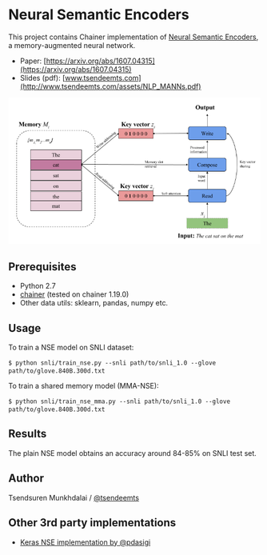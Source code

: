 # Neural Semantic Encoders #

This project contains Chainer implementation of [Neural Semantic Encoders](https://arxiv.org/abs/1607.04315), a memory-augmented neural network.
- Paper: [https://arxiv.org/abs/1607.04315](https://arxiv.org/abs/1607.04315)
- Slides (pdf): [www.tsendeemts.com](http://www.tsendeemts.com/assets/NLP_MANNs.pdf)

![nse_demo](./assets/nse_demo.png)

Prerequisites
-------------

- Python 2.7
- [chainer](http://chainer.org/) (tested on chainer 1.19.0)
- Other data utils: sklearn, pandas, numpy etc.


Usage
-----
To train a NSE model on SNLI dataset:

    $ python snli/train_nse.py --snli path/to/snli_1.0 --glove path/to/glove.840B.300d.txt

To train a shared memory model (MMA-NSE):

    $ python snli/train_nse_mma.py --snli path/to/snli_1.0 --glove path/to/glove.840B.300d.txt

Results
-------
The plain NSE model obtains an accuracy around 84-85% on SNLI test set.



Author
------
Tsendsuren Munkhdalai / [@tsendeemts](http://www.tsendeemts.com/)


Other 3rd party implementations
------
* [Keras NSE implementation by @pdasigi](https://github.com/pdasigi/neural-semantic-encoders)